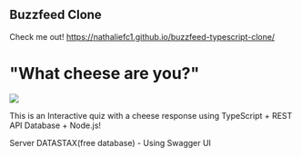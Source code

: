 ## Buzzfeed Clone 
Check me out! https://nathaliefc1.github.io/buzzfeed-typescript-clone/

# "What cheese are you?"
![](https://media.giphy.com/media/ZXwdJuk172dQwAqMGv/giphy.gif)

This is an Interactive quiz with a cheese response using TypeScript + REST API Database + Node.js!

Server DATASTAX(free database) - Using Swagger UI 

